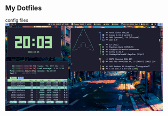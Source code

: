 ## My Dotfiles 
config files
![catppuccin](https://github.com/KISHOREkevin/.dotfiles/blob/main/output.png)
